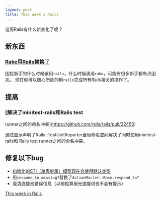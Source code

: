 ```yaml
---
layout: post
title: This week's Rails
---
```


这周Rails有什么新变化了呢？
<!--more-->

## 新东西

### [Rake用Rails替换了](https://github.com/rails/rails/pull/22457)

困扰新手的什么时候该用`rails`，什么时候该用`rake`，可能有很多新手都有点困扰。
现在你可以随心所欲的用`rails`完成所有Rails相关的操作了。

## 提高

### [解决了minitest-rails和Rails test
runner之间的命名冲突](https://github.com/rails/rails/pull/22456)

通过显示声明了Rails::TestUnitReporter全局命名空间解决了同时使用minitest-rails和
Rails test runner之间的命名冲突。

## 修复以下bug

* [初始化的STI（单表继承）模型现在会使用默认类型](https://github.com/rails/rails/pull/17169)
* 用`respond_to_missing?`替换了`ActionMailer::Base.respond_to?`
* 厘清连接池错误信息（以前就算用光连接词也不会有提示）

[This week in
Rails](https://rails-weekly.ongoodbits.com/2015/12/04/rails-command-infrastructure-and-more)
